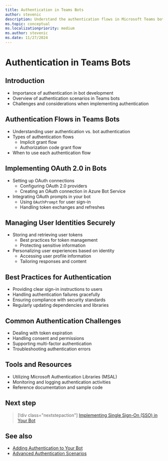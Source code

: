 ```yaml
---
title: Authentication in Teams Bots
author: stevenic
description: Understand the authentication flows in Microsoft Teams bots, learn best practices, and discover how to manage user identities securely.
ms.topic: conceptual
ms.localizationpriority: medium
ms.author: stevenic
ms.date: 11/27/2024
---
```


# Authentication in Teams Bots

## Introduction

- Importance of authentication in bot development
- Overview of authentication scenarios in Teams bots
- Challenges and considerations when implementing authentication

## Authentication Flows in Teams Bots

- Understanding user authentication vs. bot authentication
- Types of authentication flows
  - Implicit grant flow
  - Authorization code grant flow
- When to use each authentication flow

## Implementing OAuth 2.0 in Bots

- Setting up OAuth connections
  - Configuring OAuth 2.0 providers
  - Creating an OAuth connection in Azure Bot Service
- Integrating OAuth prompts in your bot
  - Using `OAuthPrompt` for user sign-in
  - Handling token exchanges and refreshes

## Managing User Identities Securely

- Storing and retrieving user tokens
  - Best practices for token management
  - Protecting sensitive information
- Personalizing user experiences based on identity
  - Accessing user profile information
  - Tailoring responses and content

## Best Practices for Authentication

- Providing clear sign-in instructions to users
- Handling authentication failures gracefully
- Ensuring compliance with security standards
- Regularly updating dependencies and libraries

## Common Authentication Challenges

- Dealing with token expiration
- Handling consent and permissions
- Supporting multi-factor authentication
- Troubleshooting authentication errors

## Tools and Resources

- Utilizing Microsoft Authentication Libraries (MSAL)
- Monitoring and logging authentication activities
- Reference documentation and sample code

## Next step

> [!div class="nextstepaction"]
> [Implementing Single Sign-On (SSO) in Your Bot](implementing-sso-in-your-bot.md)

## See also

- [Adding Authentication to Your Bot](../enhancing-capabilities/adding-authentication.md)
- [Advanced Authentication Scenarios](advanced-authentication-scenarios.md)